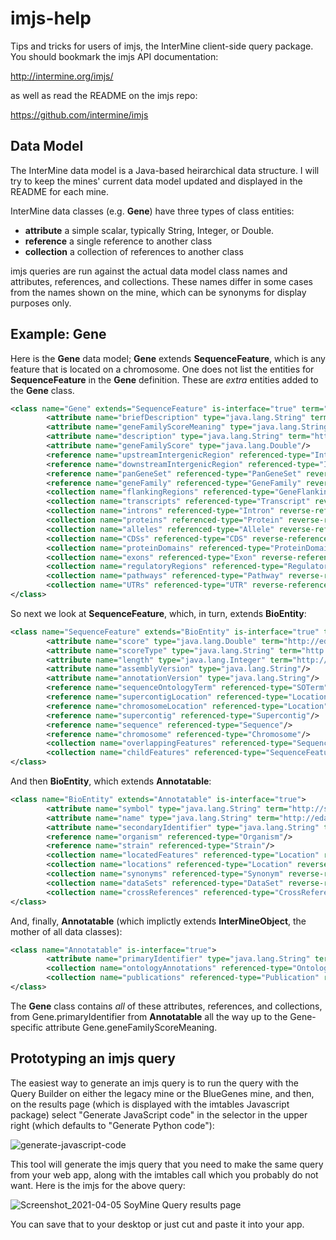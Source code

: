# imjs-help
Tips and tricks for users of imjs, the InterMine client-side query package. You should bookmark the imjs API documentation:

http://intermine.org/imjs/

as well as read the README on the imjs repo:

https://github.com/intermine/imjs

## Data Model
The InterMine data model is a Java-based heirarchical data structure. I will try to keep the mines' current data model updated and displayed in the README for each mine.

InterMine data classes (e.g. **Gene**) have three types of class entities:
- **attribute** a simple scalar, typically String, Integer, or Double.
- **reference** a single reference to another class
- **collection** a collection of references to another class

imjs queries are run against the actual data model class names and attributes, references, and collections. These names differ in some cases from the names shown on the mine, which can be synonyms for display purposes only.

## Example: Gene
Here is the **Gene** data model; **Gene** extends **SequenceFeature**, which is any feature that is located on a chromosome. One does not list the entities for **SequenceFeature** in the **Gene** definition. These are *extra* entities added to the **Gene** class.
```xml
<class name="Gene" extends="SequenceFeature" is-interface="true" term="http://purl.obolibrary.org/obo/SO:0000704">
        <attribute name="briefDescription" type="java.lang.String" term="http://semanticscience.org/resource/SIO_000136"/>
        <attribute name="geneFamilyScoreMeaning" type="java.lang.String"/>
        <attribute name="description" type="java.lang.String" term="http://semanticscience.org/resource/SIO_000136"/>
        <attribute name="geneFamilyScore" type="java.lang.Double"/>
        <reference name="upstreamIntergenicRegion" referenced-type="IntergenicRegion"/>
        <reference name="downstreamIntergenicRegion" referenced-type="IntergenicRegion"/>
        <reference name="panGeneSet" referenced-type="PanGeneSet" reverse-reference="genes"/>
        <reference name="geneFamily" referenced-type="GeneFamily" reverse-reference="genes"/>
        <collection name="flankingRegions" referenced-type="GeneFlankingRegion" reverse-reference="gene"/>
        <collection name="transcripts" referenced-type="Transcript" reverse-reference="gene"/>
        <collection name="introns" referenced-type="Intron" reverse-reference="genes"/>
        <collection name="proteins" referenced-type="Protein" reverse-reference="genes"/>
        <collection name="alleles" referenced-type="Allele" reverse-reference="gene"/>
        <collection name="CDSs" referenced-type="CDS" reverse-reference="gene"/>
        <collection name="proteinDomains" referenced-type="ProteinDomain"/>
        <collection name="exons" referenced-type="Exon" reverse-reference="gene"/>
        <collection name="regulatoryRegions" referenced-type="RegulatoryRegion" reverse-reference="gene"/>
        <collection name="pathways" referenced-type="Pathway" reverse-reference="genes"/>
        <collection name="UTRs" referenced-type="UTR" reverse-reference="gene"/>
</class>
```
So next we look at **SequenceFeature**, which, in turn, extends **BioEntity**:
```xml
<class name="SequenceFeature" extends="BioEntity" is-interface="true" term="http://purl.obolibrary.org/obo/SO:0000110">
        <attribute name="score" type="java.lang.Double" term="http://edamontology.org/data_1772"/>
        <attribute name="scoreType" type="java.lang.String" term="http://ncicb.nci.nih.gov/xml/owl/EVS/Thesaurus.owl#C25284"/>
        <attribute name="length" type="java.lang.Integer" term="http://semanticscience.org/resource/SIO_000041"/>
        <attribute name="assemblyVersion" type="java.lang.String"/>
        <attribute name="annotationVersion" type="java.lang.String"/>
        <reference name="sequenceOntologyTerm" referenced-type="SOTerm"/>
        <reference name="supercontigLocation" referenced-type="Location"/>
        <reference name="chromosomeLocation" referenced-type="Location"/>
        <reference name="supercontig" referenced-type="Supercontig"/>
        <reference name="sequence" referenced-type="Sequence"/>
        <reference name="chromosome" referenced-type="Chromosome"/>
        <collection name="overlappingFeatures" referenced-type="SequenceFeature"/>
        <collection name="childFeatures" referenced-type="SequenceFeature"/>
</class>
```
And then **BioEntity**, which extends **Annotatable**:
```xml
<class name="BioEntity" extends="Annotatable" is-interface="true">
        <attribute name="symbol" type="java.lang.String" term="http://semanticscience.org/resource/SIO_000105"/>
        <attribute name="name" type="java.lang.String" term="http://edamontology.org/data_2099"/>
        <attribute name="secondaryIdentifier" type="java.lang.String" term="http://semanticscience.org/resource/SIO_000675"/>
        <reference name="organism" referenced-type="Organism"/>
        <reference name="strain" referenced-type="Strain"/>
        <collection name="locatedFeatures" referenced-type="Location" reverse-reference="locatedOn"/>
        <collection name="locations" referenced-type="Location" reverse-reference="feature"/>
        <collection name="synonyms" referenced-type="Synonym" reverse-reference="subject"/>
        <collection name="dataSets" referenced-type="DataSet" reverse-reference="bioEntities"/>
        <collection name="crossReferences" referenced-type="CrossReference" reverse-reference="subject"/>
</class>
```
And, finally, **Annotatable** (which implictly extends **InterMineObject**, the mother of all data classes):
```xml
<class name="Annotatable" is-interface="true">
        <attribute name="primaryIdentifier" type="java.lang.String" term="http://semanticscience.org/resource/SIO_000675"/>
        <collection name="ontologyAnnotations" referenced-type="OntologyAnnotation" reverse-reference="subject"/>
        <collection name="publications" referenced-type="Publication" reverse-reference="entities"/>
</class>
```
The **Gene** class contains *all* of these attributes, references, and collections, from Gene.primaryIdentifier from **Annotatable** all the way up to the Gene-specific attribute Gene.geneFamilyScoreMeaning.

## Prototyping an imjs query
The easiest way to generate an imjs query is to run the query with the Query Builder on either the legacy mine or the BlueGenes mine, and then, on the results page (which is displayed with the imtables Javascript package) select "Generate JavaScript code" in the selector in the upper right (which defaults to "Generate Python code"):

![generate-javascript-code](https://user-images.githubusercontent.com/5657219/113608202-7bbf3c80-9607-11eb-931f-b972f3a0cb2a.jpg)

This tool will generate the imjs query that you need to make the same query from your web app, along with the imtables call which you probably do not want. Here is the imjs for the above query:

![Screenshot_2021-04-05 SoyMine Query results page](https://user-images.githubusercontent.com/5657219/113608500-e5d7e180-9607-11eb-8fa0-cd6ca9b0d21c.png)

You can save that to your desktop or just cut and paste it into your app.
